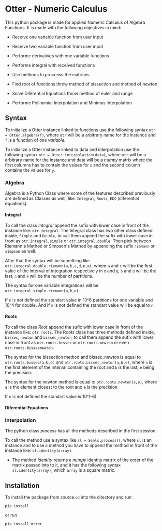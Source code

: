 # Otter - Numeric Calculus

This python package is made for applied Numeric Calculus of Algebra Functions. It is made with the following objectives in mind:

* Receive one variable function from user input
  
* Receive two variable function from user input

* Performe derivatives with one variable functions

* Performe integral with received functions

* Use methods to proccess the matrices.

* Find root of functions throw method of bissection and method of newton

* Solve Diferential Equations throw method of euler and runge

* Performe Polinomial Interpolation and Minimus Interpolation

## Syntax

To initialize a Otter instance linked to functions use the following syntax `otr = Otter.algebra(f)`, where `otr` will be a arbitrary name for the instance and `f` is a function of *one variable*.

To initialize a Otter instance linked to data and interpolation use the following syntax `otr = Otter.interpolation(data)`, where `otr` will be a arbitrary name for the instance and data will be a *numpy* matrix where the first columns has to contain the values for `x` and the second column contains the values for `y`.

### Algebra

Algebra is a Python Class where some of the features described previously are defined as Classes as well, like: `Integral`, `Roots`, `EDO` (diferential equations).

#### Integral

To call the class *Integral* append the sufix with lower case in front of the instance like: `otr.integral`. The Integral class has two other class defined inside, `Simple` and `Double`, to call them append the sufix with lower case in front as `otr.integral.simple` or `otr.integral.double`. Then pick between Riemann's Method or Simpson's Method by appending the sufix `riemann` or `simpson` as well.

After that the syntax will be something like `otr.integral.double.riemann(a,b,c,d,n,m)`, where `a` and `c` will be the first value of the interval of integration respectively in x and y, `b` and `d` will be the last, `n` and `m` will be the number of partitions.

The syntax for one variable integrations will be `otr.integral.simple.riemann(a,b,n)`.

If `n` is not defined the standart value in 10^6 partitions for one variable and 10^4 for double. And if `m` is not defined the standart value will be equal to `n`.

#### Roots

To call the class *Root* append the sufix with lower case in front of the instance like: `otr.roots`. The Roots class has three methods defined inside, `bissec`, `newton` and `bissec_newton`, to call them append the sufix with lower case in front as `otr.roots.bissec` or `otr.roots.newton` or even `otr.roots.bissecnewton`.

The syntax for the bissection method and bissec_newton is equal to `otr.roots.bissec(a,b,e)` and `otr.roots.bissec_newton(a,b,e)`, where `a` is the first element of the interval containing the root and `b` is the last, `e` being the precision.

The syntax for the newton method is equal to `otr.roots.newton(a,e)`, where `a` is the element closest to the root and `e` is the precision.

If `e` is not defined the standart value is 10^(-6).

#### Diferential Equations

### Interpolation

The python class *process* has all the methods described in the first session.

To call the method use a syntax like `sl = Seals.process()`, where `sl` is an instance and to use a method you have to append the method in front of the instance like: `sl.identity(array)`.

* The method *identity* returns a *numpy* identity matrix of the order of the matrix passed into to it, and it has the following syntax `sl.identity(array)`, which `array` is a square matrix.

## Installation

To install the package from source `cd` into the directory and run:

`pip install .`

or run

`pip install otter`
